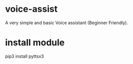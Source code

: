 # voice-assist
A very simple and basic Voice assistant (Beginner Friendly).
# install module
pip3 install pyttsx3
